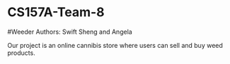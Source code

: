 # CS157A-Team-8
#Weeder
Authors: Swift Sheng and Angela

Our project is an online cannibis store where users can sell and buy weed products. 
